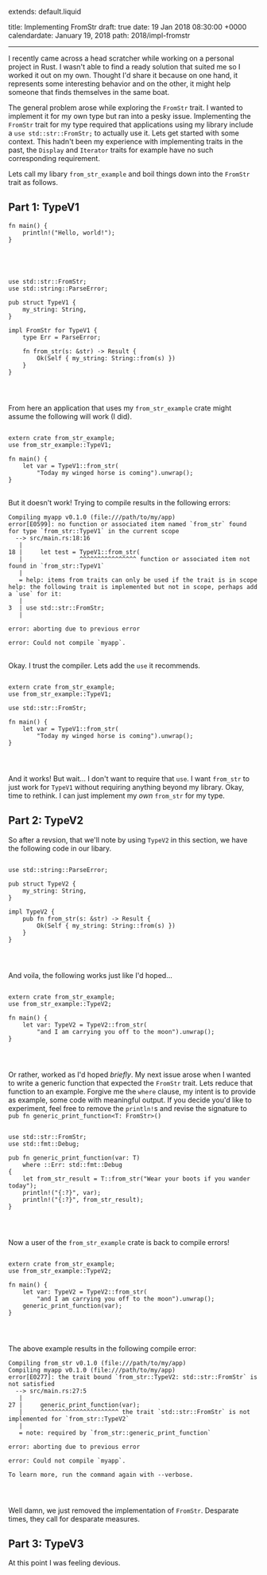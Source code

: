 extends: default.liquid

title: Implementing FromStr
draft: true
date: 19 Jan 2018 08:30:00 +0000
calendardate: January 19, 2018
path: 2018/impl-fromstr

---

I recently came across a head scratcher while working on a personal project
in Rust. I wasn't able to find a ready solution that suited me so I worked it
out on my own. Thought I'd share it because on one hand, it represents some
interesting behavior and on the other, it might help someone that
finds themselves in the same boat.

The general problem arose while exploring the `FromStr` trait. I wanted to
implement it for my own type but ran into a pesky issue. Implementing the
`FromStr` trait for my type required that applications using my library include
a `use std::str::FromStr;` to actually use it. Lets get started with some
context. This hadn't been my experience with implementing traits in the past,
the `Display` and  `Iterator` traits for example have no such corresponding
requirement.

Lets call my libary `from_str_example` and boil things down into the `FromStr`
trait as follows.

## Part 1: TypeV1

<pre>
<code class="rust">fn main() {
    println!("Hello, world!");
}
</pre>
</code>

<pre>
<code class="rust">
use std::str::FromStr;
use std::string::ParseError;

pub struct TypeV1 {
    my_string: String,
}

impl FromStr for TypeV1 {
    type Err = ParseError;

    fn from_str(s: &str) -> Result<Self, Self::Err> {
        Ok(Self { my_string: String::from(s) })
    }
}
</pre>
</code>

From here an application that uses my `from_str_example` crate might assume
the following will work (I did).


<pre>
<code class='rust'>
extern crate from_str_example;
use from_str_example::TypeV1;

fn main() {
    let var = TypeV1::from_str(
        "Today my winged horse is coming").unwrap();
}
</code>
</pre>

But it doesn't work! Trying to compile results in the following errors:

<pre>
<code>Compiling myapp v0.1.0 (file:///path/to/my/app)
error[E0599]: no function or associated item named `from_str` found for type `from_str::TypeV1` in the current scope
  --> src/main.rs:18:16
   |
18 |     let test = TypeV1::from_str(
   |                ^^^^^^^^^^^^^^^^ function or associated item not found in `from_str::TypeV1`
   |
   = help: items from traits can only be used if the trait is in scope
help: the following trait is implemented but not in scope, perhaps add a `use` for it:
   |
3  | use std::str::FromStr;
   |

error: aborting due to previous error

error: Could not compile `myapp`.
</code>
</pre>

Okay. I trust the compiler. Lets add the `use` it recommends.

<pre class='rust'>
<code>
extern crate from_str_example;
use from_str_example::TypeV1;

use std::str::FromStr;

fn main() {
    let var = TypeV1::from_str(
        "Today my winged horse is coming").unwrap();
}
</pre>
</code>

And it works! But wait... I don't want to require that `use`. I want `from_str`
to just work for `TypeV1` without requiring anything beyond my library. Okay,
time to rethink. I can just implement my _own_ `from_str` for my type.

## Part 2: TypeV2

So after a revsion, that we'll note by using `TypeV2` in this section, we have
the following code in our libary.

<pre class='rust'>
<code>
use std::string::ParseError;

pub struct TypeV2 {
    my_string: String,
}

impl TypeV2 {
    pub fn from_str(s: &str) -> Result<Self, ParseError> {
        Ok(Self { my_string: String::from(s) })
    }
}
</pre>
</code>

And voila, the following works just like I'd hoped...

<pre class='rust'>
<code>
extern crate from_str_example;
use from_str_example::TypeV2;

fn main() {
    let var: TypeV2 = TypeV2::from_str(
        "and I am carrying you off to the moon").unwrap();
}
</pre>
</code>

Or rather, worked as I'd hoped _briefly_. My next issue arose when I wanted
to write a generic function that expected the `FromStr` trait. Lets reduce
that function to an example. Forgive me the `where` clause, my intent is to
provide as example, some code with meaningful output. If you decide you'd like
to experiment, feel free to remove the `println!`s and revise the
signature to `pub fn generic_print_function<T: FromStr>()`

<pre class='rust'>
<code>
use std::str::FromStr;
use std::fmt::Debug;

pub fn generic_print_function<T: FromStr + Debug>(var: T)
    where <T as std::str::FromStr>::Err: std::fmt::Debug
{
    let from_str_result = T::from_str("Wear your boots if you wander today");
    println!("{:?}", var);
    println!("{:?}", from_str_result);
}
</pre>
</code>

Now a user of the `from_str_example` crate is back to compile errors!

<pre class='rust'>
<code>
extern crate from_str_example;
use from_str_example::TypeV2;

fn main() {
    let var: TypeV2 = TypeV2::from_str(
        "and I am carrying you off to the moon").unwrap();
    generic_print_function(var);
}
</pre>
</code>

The above example results in the following compile error:

<pre>
<code>Compiling from_str v0.1.0 (file:///path/to/my/app)
Compiling myapp v0.1.0 (file:///path/to/my/app)
error[E0277]: the trait bound `from_str::TypeV2: std::str::FromStr` is not satisfied
  --> src/main.rs:27:5
   |
27 |     generic_print_function(var);
   |     ^^^^^^^^^^^^^^^^^^^^^^ the trait `std::str::FromStr` is not implemented for `from_str::TypeV2`
   |
   = note: required by `from_str::generic_print_function`

error: aborting due to previous error

error: Could not compile `myapp`.

To learn more, run the command again with --verbose.
</pre>
</code>

Well damn, we just removed the implementation of `FromStr`. Desparate times,
they call for desparate measures.

## Part 3: TypeV3

At this point I was feeling devious.